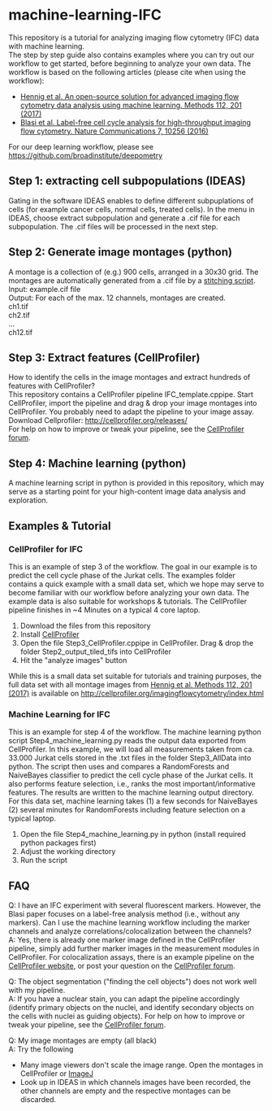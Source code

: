 # machine-learning-IFC
This repository is a tutorial for analyzing imaging flow cytometry (IFC) data with machine learning.  
The step by step guide also contains examples where you can try out our workflow to get started, before beginning to analyze your own data. The workflow is based on the following articles (please cite when using the workflow):
- [Hennig et al. An open-source solution for advanced imaging flow cytometry data analysis using machine learning. Methods 112, 201 (2017)](http://www.sciencedirect.com/science/article/pii/S1046202316302912)
- [Blasi et al. Label-free cell cycle analysis for high-throughput imaging flow cytometry. Nature Communications 7, 10256 (2016)](https://www.nature.com/articles/ncomms10256)

For our deep learning workflow, please see https://github.com/broadinstitute/deepometry

## Step 1: extracting cell subpopulations (IDEAS)
Gating in the software IDEAS enables to define different subpuplations of cells (for example cancer cells, normal cells, treated cells). In the menu in IDEAS, choose extract subpopulation and generate a .cif file for each subpopulation. The .cif files will be processed in the next step.

## Step 2: Generate image montages (python)
A montage is a collection of (e.g.) 900 cells, arranged in a 30x30 grid. The montages are automatically generated from a .cif file by a [stitching script](https://github.com/CellProfiler/stitching).  
Input: example.cif file  
Output: For each of the max. 12 channels, montages are created.  
ch1.tif  
ch2.tif  
...   
ch12.tif

## Step 3: Extract features (CellProfiler)
How to identify the cells in the image montages and extract hundreds of features with CellProfiler?  
This repository contains a CellProfiler pipeline IFC_template.cppipe. Start CellProfiler, import the pipeline and drag & drop your image montages into CellProfiler. You probably need to adapt the pipeline to your image assay.   
Download Cellprofiler: http://cellprofiler.org/releases/  
For help on how to improve or tweak your pipeline, see the [CellProfiler forum](http://forum.cellprofiler.org/).  

## Step 4: Machine learning (python)
A machine learning script in python is provided in this repository, which may serve as a starting point for your high-content image data analysis and exploration.  



## Examples & Tutorial
### CellProfiler for IFC
This is an example of step 3 of the workflow. The goal in our example is to predict the cell cycle phase of the Jurkat cells. The examples folder contains a quick example with a small data set, which we hope may serve to become familiar with our workflow before analyzing your own data. The example data is also suitable for workshops & tutorials. The CellProfiler pipeline finishes in ~4 Minutes on a typical 4 core laptop. 
1. Download the files from this repository
2. Install [CellProfiler](http://cellprofiler.org/)
3. Open the file Step3_CellProfiler.cppipe in CellProfiler. Drag & drop the folder Step2_output_tiled_tifs into CellProfiler
4. Hit the "analyze images" button

While this is a small data set suitable for tutorials and training purposes, the full data set with all montage images from [Hennig et al. Methods 112, 201 (2017)](http://www.sciencedirect.com/science/article/pii/S1046202316302912) is available on http://cellprofiler.org/imagingflowcytometry/index.html

### Machine Learning for IFC
This is an example for step 4 of the workflow. The machine learning python script Step4_machine_learning.py reads the output data exported from CellProfiler. In this example, we will load all measurements taken from ca. 33.000 Jurkat cells stored in the .txt files in the folder Step3_AllData into python. The script then uses and compares a RandomForests and NaiveBayes classifier to predict the cell cycle phase of the Jurkat cells. It also performs feature selection, i.e., ranks the most important/informative features. The results are written to the machine learning output directory. For this data set, machine learning takes (1) a few seconds for NaiveBayes (2) several minutes for RandomForests including feature selection on a typical laptop.  
1. Open the file Step4_machine_learning.py in python (install required python packages first)
2. Adjust the working directory
3. Run the script

## FAQ
Q: I have an IFC experiment with several fluorescent markers. However, the Blasi paper focuses on a label-free analysis method (i.e., without any markers). Can I use the machine learning workflow including the marker channels and analyze correlations/colocalization between the channels?  
A: Yes, there is already one marker image defined in the CellProfiler pipeline, simply add further marker images in the measurement modules in CellProfiler. For colocalization assays, there is an example pipeline on the [CellProfiler website](http://cellprofiler.org/examples/), or post your question on the [CellProfiler forum](http://forum.cellprofiler.org/).

Q: The object segmentation ("finding the cell objects") does not work well with my pipeline.  
A: If you have a nuclear stain, you can adapt the pipeline accordingly (identify primary objects on the nuclei, and identify secondary objects on the cells with nuclei as guiding objects). For help on how to improve or tweak your pipeline, see the [CellProfiler forum](http://forum.cellprofiler.org/).

Q: My image montages are empty (all black)  
A: Try the following
- Many image viewers don't scale the image range. Open the montages in CellProfiler or [ImageJ](https://fiji.sc/)  
- Look up in IDEAS in which channels images have been recorded, the other channels are empty and the respective montages can be discarded.  
